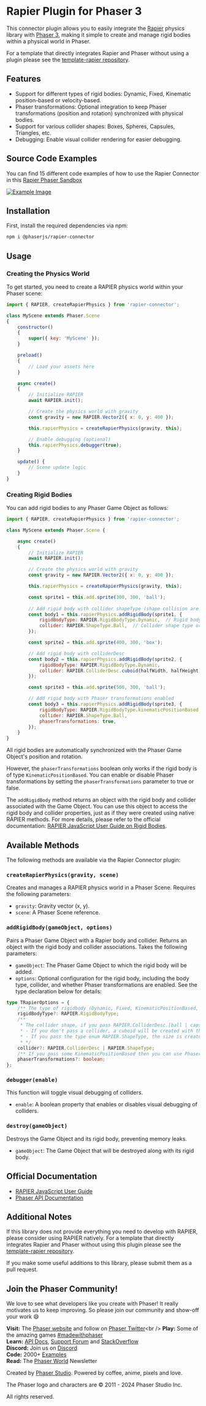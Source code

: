 # Rapier Plugin for Phaser 3

This connector plugin allows you to easily integrate the [Rapier](https://rapier.rs) physics library with [Phaser 3](https://phaser.io), making it simple to create and manage rigid bodies within a physical world in Phaser.

For a template that directly integrates Rapier and Phaser without using a plugin please see the [template-rapier repository](https://github.com/phaserjs/template-rapier).

## Features

- Support for different types of rigid bodies: Dynamic, Fixed, Kinematic position-based or velocity-based.
- Phaser transformations: Optional integration to keep Phaser transformations (position and rotation) synchronized with physical bodies.
- Support for various collider shapes: Boxes, Spheres, Capsules, Triangles, etc.
- Debugging: Enable visual collider rendering for easier debugging.

## Source Code Examples

You can find 15 different code examples of how to use the Rapier Connector in this [Rapier Phaser Sandbox](https://phaser.io/sandbox/full/GcQ31KLH)

[![Example Image](https://raw.githubusercontent.com/phaserjs/rapier-connector/main/examples.png)](https://phaser.io/sandbox/full/GcQ31KLH)

## Installation

First, install the required dependencies via npm:

```bash
npm i @phaserjs/rapier-connector
```

## Usage

### Creating the Physics World

To get started, you need to create a RAPIER physics world within your Phaser scene:

```js
import { RAPIER, createRapierPhysics } from 'rapier-connector';

class MyScene extends Phaser.Scene
{
    constructor()
    {
        super({ key: 'MyScene' });
    }

    preload()
    {
        // Load your assets here
    }

    async create()
    {
        // Initialize RAPIER
        await RAPIER.init();

        // Create the physics world with gravity
        const gravity = new RAPIER.Vector2({ x: 0, y: 400 });

        this.rapierPhysics = createRapierPhysics(gravity, this);

        // Enable debugging (optional)
        this.rapierPhysics.debugger(true);
    }

    update() {
        // Scene update logic
    }
}
```

### Creating Rigid Bodies

You can add rigid bodies to any Phaser Game Object as follows:

```js
import { RAPIER, createRapierPhysics } from 'rapier-connector';

class MyScene extends Phaser.Scene {

    async create()
    {
        // Initialize RAPIER
        await RAPIER.init();

        // Create the physics world with gravity
        const gravity = new RAPIER.Vector2({ x: 0, y: 400 });

        this.rapierPhysics = createRapierPhysics(gravity, this);

        const sprite1 = this.add.sprite(300, 300, 'ball');
        
        // Add rigid body with collider shapeType (shape collision are automatically created with the same size as the game object)
        const body1 = this.rapierPhysics.addRigidBody(sprite1, {
            rigidBodyType: RAPIER.RigidBodyType.Dynamic,  // Rigid body type [fixed | dynamic | kinematicVelocityBased | kinematicPositionBased]
            collider: RAPIER.ShapeType.Ball,  // Collider shape type or colliderDesc
        });

        const sprite2 = this.add.sprite(400, 300, 'box');

        // Add rigid body with colliderDesc
        const body2 = this.rapierPhysics.addRigidBody(sprite2, {
            rigidBodyType: RAPIER.RigidBodyType.Dynamic,
            collider: RAPIER.ColliderDesc.cuboid(halfWidth, halfHeight),  // Custom collider shape
        });

        const sprite3 = this.add.sprite(500, 300, 'ball');

        // Add rigid body with Phaser transformations enabled
        const body3 = this.rapierPhysics.addRigidBody(sprite3, {
            rigidBodyType: RAPIER.RigidBodyType.kinematicPositionBased,
            collider: RAPIER.ShapeType.Ball,
            phaserTransformations: true,
        });
    }
}
```

All rigid bodies are automatically synchronized with the Phaser Game Object's position and rotation.

However, the `phaserTransformations` boolean only works if the rigid body is of type `KinematicPositionBased`. You can enable or disable Phaser transformations by setting the `phaserTransformations` parameter to true or false.

The `addRigidBody` method returns an object with the rigid body and collider associated with the Game Object. You can use this object to access the rigid body and collider properties, just as if they were created using native RAPIER methods. For more details, please refer to the official documentation: [RAPIER JavaScript User Guide on Rigid Bodies](https://rapier.rs/docs/user_guides/javascript/rigid_bodies).

## Available Methods

The following methods are available via the Rapier Connector plugin:

### `createRapierPhysics(gravity, scene)`  

Creates and manages a RAPIER physics world in a Phaser Scene. Requires the following parameters:

- `gravity`: Gravity vector (x, y).
- `scene`: A Phaser Scene reference.

### `addRigidBody(gameObject, options)`

Pairs a Phaser Game Object with a Rapier body and collider. Returns an object with the rigid body and collider associations. Takes the following parameters:

- `gameObject`: The Phaser Game Object to which the rigid body will be added.
- `options`: Optional configuration for the rigid body, including the body type, collider, and whether Phaser transformations are enabled. See the type declaration below for details:

```ts
type TRapierOptions = {
    /** The type of rigidbody (Dynamic, Fixed, KinematicPositionBased, KinematicVelocityBased) */
    rigidBodyType?: RAPIER.RigidBodyType;
    /**
     * The collider shape, if you pass RAPIER.ColliderDesc.[ball | capsule | cuboid | ...] you need pass the shape size example: RAPIER.ColliderDesc.ball(1.5)
     * - If you don't pass a collider, a cuboid will be created with the dimensions of the game object.
     * - If you pass the type enum RAPIER.ShapeType, the size is created with the dimensions of the object.
     * */
    collider?: RAPIER.ColliderDesc | RAPIER.ShapeType;
    /** If you pass some KinematicPositionBased then you can use Phaser's transformations. NOTE: Phaser transformations are only available for KinematicPositionBased rigid bodies. Scale is not supported please do it manually  */
    phaserTransformations?: boolean;
};
```

### `debugger(enable)`   

This function will toggle visual debugging of colliders.

- `enable`: A boolean property that enables or disables visual debugging of colliders.

### `destroy(gameObject)`

Destroys the Game Object and its rigid body, preventing memory leaks.

- `gameObject`: The Game Object that will be destroyed along with its rigid body.

## Official Documentation

- [RAPIER JavaScript User Guide](https://rapier.rs/docs/user_guides/javascript/getting_started_js)
- [Phaser API Documentation](https://newdocs.phaser.io)

## Additional Notes

If this library does not provide everything you need to develop with RAPIER, please consider using RAPIER natively. For a template that directly integrates Rapier and Phaser without using this plugin please see the [template-rapier repository](https://github.com/phaserjs/template-rapier).

If you make some useful additions to this library, please submit them as a pull request.

## Join the Phaser Community!

We love to see what developers like you create with Phaser! It really motivates us to keep improving. So please join our community and show-off your work 😄

**Visit:** The [Phaser website](https://phaser.io) and follow on [Phaser Twitter](https://twitter.com/phaser_)<br />
**Play:** Some of the amazing games [#madewithphaser](https://twitter.com/search?q=%23madewithphaser&src=typed_query&f=live)<br />
**Learn:** [API Docs](https://newdocs.phaser.io), [Support Forum](https://phaser.discourse.group/) and [StackOverflow](https://stackoverflow.com/questions/tagged/phaser-framework)<br />
**Discord:** Join us on [Discord](https://discord.gg/phaser)<br />
**Code:** 2000+ [Examples](https://labs.phaser.io)<br />
**Read:** The [Phaser World](https://phaser.io/community/newsletter) Newsletter<br />

Created by [Phaser Studio](mailto:support@phaser.io). Powered by coffee, anime, pixels and love.

The Phaser logo and characters are &copy; 2011 - 2024 Phaser Studio Inc.

All rights reserved.
